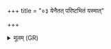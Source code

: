 +++
title = "०३ येनैतत् परिष्टभितं यस्मात्"

+++
<details><summary>मूलम् (GR)</summary>

येनैतत् परिष्टभितं  
यस्मात् पुत्रं न विन्दसे ।  
इन्द्राग्नी तस्मात् त्वैनसः  
परि पाताम् अहर्दिवि ॥
</details>